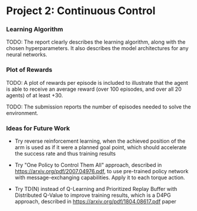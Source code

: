 # Project 2: Continuous Control
### Learning Algorithm

TODO: The report clearly describes the learning algorithm, along with the chosen hyperparameters. It also describes the model architectures for any neural networks.

### Plot of Rewards

TODO: A plot of rewards per episode is included to illustrate that the agent is able to receive an average reward (over 100 episodes, and over all 20 agents) of at least +30.

TODO: The submission reports the number of episodes needed to solve the environment.

### Ideas for Future Work

* Try reverse reinforcement learning, when the achieved position of the arm is
used as if it were a planned goal point, which should accelerate the success
rate and thus training results

* Try "One Policy to Control Them All" approach, described in
https://arxiv.org/pdf/2007.04976.pdf, to use pre-trained policy network with
message-exchanging capabilities. Apply it to each torque action.

* Try TD(N) instead of Q-Learning and Prioritized Replay Buffer with
Distributed Q-Value to improve training results, which is a D4PG approach,
described in https://arxiv.org/pdf/1804.08617.pdf paper
